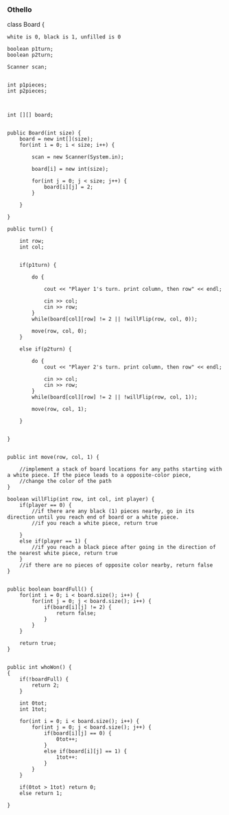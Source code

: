### Othello




class Board {


    white is 0, black is 1, unfilled is 0

    boolean p1turn;
    boolean p2turn;

    Scanner scan;


    int p1pieces;
    int p2pieces;



    int [][] board;


    public Board(int size) {
        board = new int[](size);
        for(int i = 0; i < size; i++) {
            
            scan = new Scanner(System.in);

            board[i] = new int(size);

            for(int j = 0; j < size; j++) {
                board[i][j] = 2;
            }

        }

    }

    public turn() {

        int row;
        int col;


        if(p1turn) {

            do {

                cout << "Player 1's turn. print column, then row" << endl;

                cin >> col;
                cin >> row;
            }
            while(board[col][row] != 2 || !willFlip(row, col, 0));

            move(row, col, 0);
        }

        else if(p2turn) {

            do {
                cout << "Player 2's turn. print column, then row" << endl;

                cin >> col; 
                cin >> row;
            }
            while(board[col][row] != 2 || !willFlip(row, col, 1));

            move(row, col, 1);
            
        }


    }


    public int move(row, col, 1) {

        //implement a stack of board locations for any paths starting with a white piece. If the piece leads to a opposite-color piece, 
        //change the color of the path
    }

    boolean willFlip(int row, int col, int player) {
        if(player == 0) {
            //if there are any black (1) pieces nearby, go in its direction until you reach end of board or a white piece. 
            //if you reach a white piece, return true

        }
        else if(player == 1) {
            //if you reach a black piece after going in the direction of the nearest white piece, return true
        }
        //if there are no pieces of opposite color nearby, return false
    }


    public boolean boardFull() {
        for(int i = 0; i < board.size(); i++) {
            for(int j = 0; j < board.size(); i++) {
                if(board[i][j] != 2) {
                    return false;
                }
            }
        }

        return true;
    }


    public int whoWon() {
    {
        if(!boardFull) {
            return 2;
        }

        int 0tot;
        int 1tot;

        for(int i = 0; i < board.size(); i++) {
            for(int j = 0; j < board.size(); j++) {
                if(board[i][j] == 0) {
                    0tot++;
                }
                else if(board[i][j] == 1) {
                    1tot++:
                }
            }
        }

        if(0tot > 1tot) return 0;
        else return 1;

    }    

        










